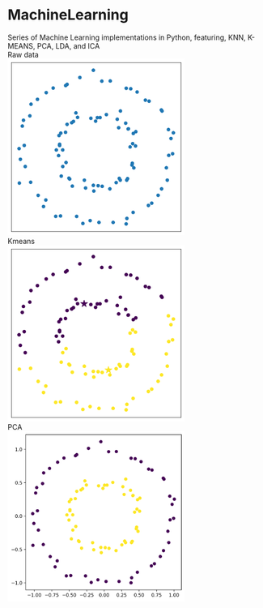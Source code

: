 # MachineLearning
Series of Machine Learning implementations in Python, featuring, KNN, K-MEANS, PCA, LDA, and ICA<br/>
Raw data  <br/>
<img src="data.png" width="350" title="raw data"> <br />
Kmeans <br />
<img src="kmean.png" width="350" title="kmeans approach"> <br />
PCA <br />
<img src="X_label.png" width="350" title="pca approach">
